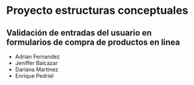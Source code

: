 # Proyecto estructuras conceptuales

## Validación de entradas del usuario en formularios de compra de productos en linea

- Adrian Fernandez
- Jeniffer Balcazar
- Dariana Martinez
- Enrique Pedriel
